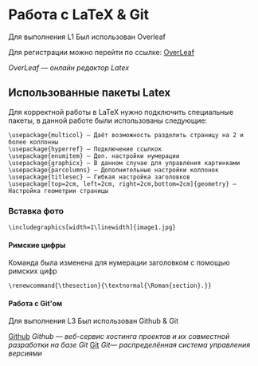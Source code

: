 # Работа с LaTeX & Git

Для выполнения L1
Был использован Overleaf

Для регистрации можно перейти по ссылке:
[OverLeaf](https://www.overleaf.com)

*OverLeaf — онлайн редактор Latex* 

## Использованные пакеты Latex

Для корректной работы в LaTeX нужно подключить специальные пакеты, в данной работе были использованы следующие:

```\usepackage{fontspec} — Управляет шрифтом документа
\usepackage{multicol} — Даёт возможность разделить страницу на 2 и более коллонны
\usepackage{hyperref} — Подключение ссылкок 
\usepackage{enumitem} — Доп. настройки нумерации
\usepackage{graphicx} — В данном случае для управления картинками 
\usepackage{parcolumns} — Дополнительные настройки коллонок 
\usepackage{titlesec} — Гибкая настройка заголовков 
\usepackage[top=2cm, left=2cm, right=2cm,bottom=2cm]{geometry} — Настройка геометрии страницы
```

### Вставка фото

```\includegraphics[width=1\linewidth]{image1.jpg}```

#### Римские цифры
Команда была изменена для нумерации заголовком с помощью римских цифр

```\renewcommand{\thesection}{\textnormal{\Roman{section}.}}```

#### Работа с Git'ом

Для выполнения L3
Был использован Github & Git

[Github](https://github.com/)
*Github — веб-сервис хостинга проектов и их совместной разработки на базе Git*
[Git](https://git-scm.com/)
*Git— распределённая система управления версиями*






